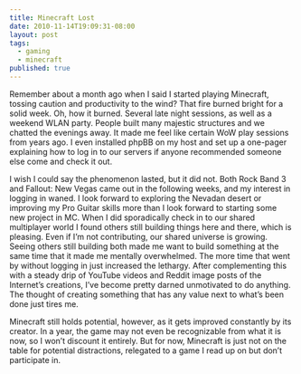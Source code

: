 ```yaml
---
title: Minecraft Lost
date: 2010-11-14T19:09:31-08:00
layout: post
tags:
  - gaming
  - minecraft
published: true
---
```

Remember about a month ago when I said I started playing Minecraft, tossing caution and productivity to the wind? That fire burned bright for a solid week. Oh, how it burned. Several late night sessions, as well as a weekend WLAN party. People built many majestic structures and we chatted the evenings away. It made me feel like certain WoW play sessions from years ago. I even installed phpBB on my host and set up a one-pager explaining how to log in to our servers if anyone recommended someone else come and check it out.

<!--more-->

I wish I could say the phenomenon lasted, but it did not. Both Rock Band 3 and Fallout: New Vegas came out in the following weeks, and my interest in logging in waned. I look forward to exploring the Nevadan desert or improving my Pro Guitar skills more than I look forward to starting some new project in MC. When I did sporadically check in to our shared multiplayer world I found others still building things here and there, which is pleasing. Even if I&#8217;m not contributing, our shared universe is growing. Seeing others still building both made me want to build something at the same time that it made me mentally overwhelmed. The more time that went by without logging in just increased the lethargy. After complementing this with a steady drip of YouTube videos and Reddit image posts of the Internet&#8217;s creations, I&#8217;ve become pretty darned unmotivated to do anything. The thought of creating something that has any value next to what&#8217;s been done just tires me.

Minecraft still holds potential, however, as it gets improved constantly by its creator. In a year, the game may not even be recognizable from what it is now, so I won&#8217;t discount it entirely. But for now, Minecraft is just not on the table for potential distractions, relegated to a game I read up on but don&#8217;t participate in.

